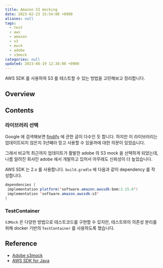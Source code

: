 ```yaml
---
title: Amazon S3 mocking
date: 2023-02-23 15:54:00 +0900
aliases: null
tags:
  - test
  - aws
  - amazon
  - s3
  - mock
  - adobe
  - s3mock
categories: null
updated: 2023-08-19 12:38:00 +0900
---
```


AWS SDK 를 사용하여 S3 를 테스트할 수 있는 방법을 고민해보고 정리합니다.

## Overview

## Contents

### 라이브러리 선택

Google 에 검색해보면 [findify](https://github.com/findify/s3mock) 에 관한 글이 다수인 듯 합니다. 하지만 이 라이브러리는 업데이트되지 않은지 3년째라 믿고 사용할 수 있을까에 대한 의문이 있었습니다.

그래서 비교적 최근까지 업데이트가 활발한 adobe 의 S3 mock 을 선택하게 되었는데, 나름 알려진 회사인 adobe 에서 개발하고 있어서 아무래도 신뢰성이 더 높았습니다.

AWS SDK 는 2.x 를 사용합니다. `build.gradle` 에 다음과 같이 dependency 를 작성합니다.

```java
dependencies {
 implementation platform('software.amazon.awssdk:bom:2.15.0')
 implementation 'software.amazon.awssdk:s3'
}
```

### TestContainer

`S3Mock` 은 다양한 방법으로 테스트코드를 구현할 수 있지만, 테스트와의 의존성 분리를 위해 docker 기반의 `TestContainer` 를 사용하도록 했습니다.



## Reference

- [Adobe s3mock](https://github.com/adobe/S3Mock)
- [AWS SDK for Java]()
